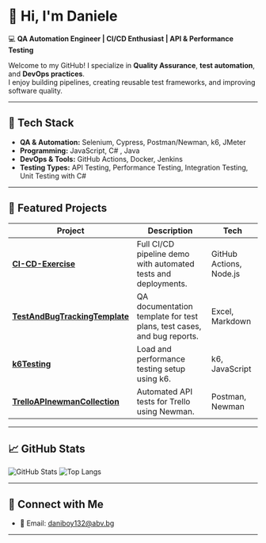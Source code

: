 # 👋 Hi, I'm Daniele

💻 **QA Automation Engineer | CI/CD Enthusiast | API & Performance Testing**  

Welcome to my GitHub! I specialize in **Quality Assurance**, **test automation**, and **DevOps practices**.  
I enjoy building pipelines, creating reusable test frameworks, and improving software quality.  

---

## 🚀 Tech Stack
- **QA & Automation:** Selenium, Cypress, Postman/Newman, k6, JMeter
- **Programming:** JavaScript, C# , Java  
- **DevOps & Tools:** GitHub Actions, Docker, Jenkins  
- **Testing Types:** API Testing, Performance Testing, Integration Testing, Unit Testing with C#

---

## 📌 Featured Projects

| Project | Description | Tech |
|---------|-------------|------|
| [**CI-CD-Exercise**](https://github.com/malkiqmuki/CI-CD-Exercise) | Full CI/CD pipeline demo with automated tests and deployments. | GitHub Actions, Node.js |
| [**TestAndBugTrackingTemplate**](https://github.com/malkiqmuki/TestAndBugTrackingTemplate) | QA documentation template for test plans, test cases, and bug reports. | Excel, Markdown |
| [**k6Testing**](https://github.com/malkiqmuki/k6Testing) | Load and performance testing setup using k6. | k6, JavaScript |
| [**TrelloAPInewmanCollection**](https://github.com/malkiqmuki/TrelloAPInewmanCollection) | Automated API tests for Trello using Newman. | Postman, Newman |

---

## 📈 GitHub Stats
![GitHub Stats](https://github-readme-stats.vercel.app/api?username=malkiqmuki&show_icons=true&theme=radical)
![Top Langs](https://github-readme-stats.vercel.app/api/top-langs/?username=malkiqmuki&layout=compact&theme=radical)

---

## 🔗 Connect with Me
- 📧 Email: daniboy132@abv.bg

---

